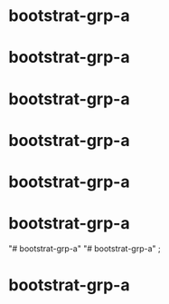 # bootstrat-grp-a
# bootstrat-grp-a
# bootstrat-grp-a
# bootstrat-grp-a
# bootstrat-grp-a
# bootstrat-grp-a
"# bootstrat-grp-a" 
"# bootstrat-grp-a" ;
# bootstrat-grp-a
